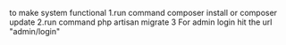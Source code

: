 to make system functional 
    1.run command composer install or composer update
    2.run command php artisan migrate
    3 For admin login hit the url "admin/login"
